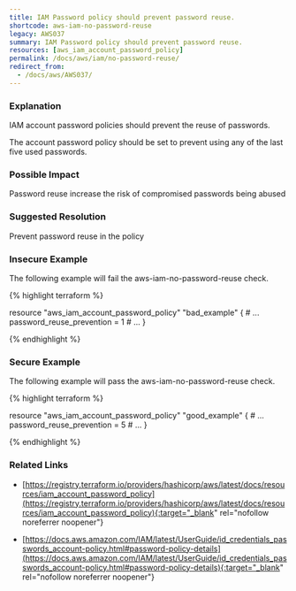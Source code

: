```yaml
---
title: IAM Password policy should prevent password reuse.
shortcode: aws-iam-no-password-reuse
legacy: AWS037
summary: IAM Password policy should prevent password reuse. 
resources: [aws_iam_account_password_policy] 
permalink: /docs/aws/iam/no-password-reuse/
redirect_from: 
  - /docs/aws/AWS037/
---
```


### Explanation


IAM account password policies should prevent the reuse of passwords. 

The account password policy should be set to prevent using any of the last five used passwords.
			

### Possible Impact
Password reuse increase the risk of compromised passwords being abused

### Suggested Resolution
Prevent password reuse in the policy


### Insecure Example

The following example will fail the aws-iam-no-password-reuse check.

{% highlight terraform %}

resource "aws_iam_account_password_policy" "bad_example" {
	# ...
	password_reuse_prevention = 1
	# ...
}
			
{% endhighlight %}



### Secure Example

The following example will pass the aws-iam-no-password-reuse check.

{% highlight terraform %}

resource "aws_iam_account_password_policy" "good_example" {
	# ...
	password_reuse_prevention = 5
	# ...
}
			
{% endhighlight %}



### Related Links


- [https://registry.terraform.io/providers/hashicorp/aws/latest/docs/resources/iam_account_password_policy](https://registry.terraform.io/providers/hashicorp/aws/latest/docs/resources/iam_account_password_policy){:target="_blank" rel="nofollow noreferrer noopener"}

- [https://docs.aws.amazon.com/IAM/latest/UserGuide/id_credentials_passwords_account-policy.html#password-policy-details](https://docs.aws.amazon.com/IAM/latest/UserGuide/id_credentials_passwords_account-policy.html#password-policy-details){:target="_blank" rel="nofollow noreferrer noopener"}


